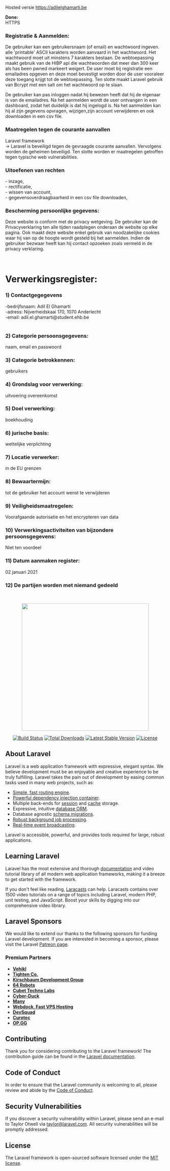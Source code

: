 Hosted versie
<a href="http://adilelghamarti.be/"> https://adilelghamarti.be</a>

<p><b>Done:</b> <br> 
HTTPS <br>

<h3> Registratie & Aanmelden: </h3>
De gebruiker kan een gebruikersnaam (of email) en wachtwoord ingeven. alle 'printable' ASCII karakters worden aanvaard in het wachtwoord. Het wachtwoord moet uit minstens 7 karakters bestaan. De webtoepassing maakt gebruik van de HIBP api die wachtwoorden dat meer dan 300 keer als has been pwned markeert weigert. De user moet bij registratie een emailadres opgeven en deze moet bevestigt worden door de user vooraleer deze toegang krijgt tot de webtoepassing. Ten slotte maakt Laravel gebruik van Bcrypt met een salt om het wachtwoord op te slaan. <br>

De gebruiker kan pas inloggen nadat hij bewezen heeft dat hij de eigenaar is van de emailadres. Na het aanmelden wordt de user ontvangen in een dashboard, zodat het duidelijk is dat hij ingelogd is. Na het aanmelden kan hij al zijn gegevens opvragen, wijzigen,zijn account verwijderen en ook downloaden in een csv file.

<h3>Maatregelen tegen de courante aanvallen</h3>
    Laravel framework <br>
    -> Laravel is beveiligd tegen de gevraagde courante aanvallen. Vervolgens worden de geheimen beveiligd. Ten slotte worden er maatregelen getroffen tegen typische web vulnerabilities. <br>
<h3>Uitoefenen van rechten</h3>
    - inzage, <br>
    - rectificatie, <br>
    - wissen van account, <br>
    - gegevensoverdraagbaarheid in een csv file downloaden,
    <br>
 <h3> Bescherming persoonlijke gegevens: </h3>
 <p>Deze website is conform met de privacy wetgeving. De gebruiker kan de Privacyverklaring ten alle tijden raadplegen onderaan de website op elke pagina. Ook maakt deze website enkel gebruik van noodzakelijke cookies waar hij van op de hoogte wordt gesteld bij het aanmelden. Indien de gebruiker bezwaar heeft kan hij contact opzoeken zoals vermeld in de privacy verklaring.</p> <br>
<h1>Verwerkingsregister: </h1>
<h3>1) Contactgegegevens </h3>
-bedrijfsnaam: Adil El Ghamarti <br>
-adress: Nijverheidskaai 170, 1070 Anderlecht <br>
-email: adil.el.ghamarti@student.ehb.be <br>
<br>

<h3>2) Categorie persoonsgegevens: </h3>
   <p> naam, email en passwoord <p>

<h3>3) Categorie betrokkennen:</h3> gebruikers <br>
<h3> 4) Grondslag voor verwerking: </h3> uitvoering overeenkomst <br>
<h3> 5) Doel verwerking:</h3> boekhouding <br>
<h3> 6) jurische basis:</h3> wettelijke verplichting <br>
<h3> 7) Locatie verwerker: </h3> in de EU grenzen <br>
<h3> 8) Bewaartermijn: </h3> tot de gebruiker het account wenst te verwijderen <br>
<h3> 9) Veiligheidsmaatregelen: </h3> Voorafgaande autorisatie en het encrypteren van data <br>
<h3> 10) Verwerkingsactiviteiten van bijzondere persoonsgegevens: </h3> Niet ten voordeel <br> 
<h3> 11) Datum aanmaken register: </h3> 02 januari 2021 <br>
<h3>12) De partijen worden met niemand gedeeld </h3> <br>


<p align="center"><a href="https://laravel.com" target="_blank"><img src="https://raw.githubusercontent.com/laravel/art/master/logo-lockup/5%20SVG/2%20CMYK/1%20Full%20Color/laravel-logolockup-cmyk-red.svg" width="400"></a></p>

<p align="center">
<a href="https://travis-ci.org/laravel/framework"><img src="https://travis-ci.org/laravel/framework.svg" alt="Build Status"></a>
<a href="https://packagist.org/packages/laravel/framework"><img src="https://img.shields.io/packagist/dt/laravel/framework" alt="Total Downloads"></a>
<a href="https://packagist.org/packages/laravel/framework"><img src="https://img.shields.io/packagist/v/laravel/framework" alt="Latest Stable Version"></a>
<a href="https://packagist.org/packages/laravel/framework"><img src="https://img.shields.io/packagist/l/laravel/framework" alt="License"></a>
</p>

## About Laravel

Laravel is a web application framework with expressive, elegant syntax. We believe development must be an enjoyable and creative experience to be truly fulfilling. Laravel takes the pain out of development by easing common tasks used in many web projects, such as:

- [Simple, fast routing engine](https://laravel.com/docs/routing).
- [Powerful dependency injection container](https://laravel.com/docs/container).
- Multiple back-ends for [session](https://laravel.com/docs/session) and [cache](https://laravel.com/docs/cache) storage.
- Expressive, intuitive [database ORM](https://laravel.com/docs/eloquent).
- Database agnostic [schema migrations](https://laravel.com/docs/migrations).
- [Robust background job processing](https://laravel.com/docs/queues).
- [Real-time event broadcasting](https://laravel.com/docs/broadcasting).

Laravel is accessible, powerful, and provides tools required for large, robust applications.

## Learning Laravel

Laravel has the most extensive and thorough [documentation](https://laravel.com/docs) and video tutorial library of all modern web application frameworks, making it a breeze to get started with the framework.

If you don't feel like reading, [Laracasts](https://laracasts.com) can help. Laracasts contains over 1500 video tutorials on a range of topics including Laravel, modern PHP, unit testing, and JavaScript. Boost your skills by digging into our comprehensive video library.

## Laravel Sponsors

We would like to extend our thanks to the following sponsors for funding Laravel development. If you are interested in becoming a sponsor, please visit the Laravel [Patreon page](https://patreon.com/taylorotwell).

### Premium Partners

- **[Vehikl](https://vehikl.com/)**
- **[Tighten Co.](https://tighten.co)**
- **[Kirschbaum Development Group](https://kirschbaumdevelopment.com)**
- **[64 Robots](https://64robots.com)**
- **[Cubet Techno Labs](https://cubettech.com)**
- **[Cyber-Duck](https://cyber-duck.co.uk)**
- **[Many](https://www.many.co.uk)**
- **[Webdock, Fast VPS Hosting](https://www.webdock.io/en)**
- **[DevSquad](https://devsquad.com)**
- **[Curotec](https://www.curotec.com/)**
- **[OP.GG](https://op.gg)**

## Contributing

Thank you for considering contributing to the Laravel framework! The contribution guide can be found in the [Laravel documentation](https://laravel.com/docs/contributions).

## Code of Conduct

In order to ensure that the Laravel community is welcoming to all, please review and abide by the [Code of Conduct](https://laravel.com/docs/contributions#code-of-conduct).

## Security Vulnerabilities

If you discover a security vulnerability within Laravel, please send an e-mail to Taylor Otwell via [taylor@laravel.com](mailto:taylor@laravel.com). All security vulnerabilities will be promptly addressed.

## License

The Laravel framework is open-sourced software licensed under the [MIT license](https://opensource.org/licenses/MIT).
